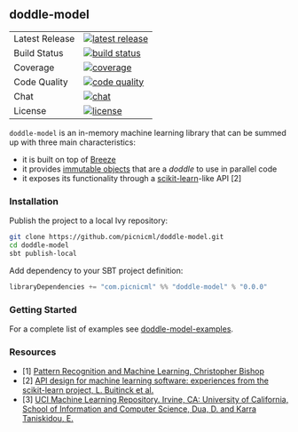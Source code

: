 ## doddle-model
<table>
<tr>
  <td>Latest Release</td>
  <td>
    <a href="https://github.com/picnicml/doddle-model/releases">
    <img src="https://img.shields.io/github/release/picnicml/doddle-model.svg?style=flat-square&label=version" alt="latest release"/>
    </a>
  </td>
</tr>
<tr>
  <td>Build Status</td>
  <td>
    <a href="https://circleci.com/gh/picnicml/doddle-model">
    <img src="https://img.shields.io/circleci/project/github/picnicml/doddle-model.svg?style=flat-square" alt="build status"/>
    </a>
  </td>
</tr>
<tr>
  <td>Coverage</td>
  <td>
    <a href="https://codecov.io/gh/picnicml/doddle-model">
    <img src="https://img.shields.io/codecov/c/github/picnicml/doddle-model.svg?style=flat-square&label=codecov" alt="coverage"/>
    </a>
  </td>
</tr>
<tr>
  <td>Code Quality</td>
  <td>
    <a href="https://app.codacy.com/app/picnicml/doddle-model">
    <img src="https://img.shields.io/codacy/grade/2c21167da0154c44afd8381fe82f93d7.svg?style=flat-square&label=codacy" alt="code quality"/>
    </a>
  </td>
</tr>
<tr>
  <td>Chat</td>
  <td>
    <a href="https://gitter.im/picnicml/doddle-model">
    <img src="https://img.shields.io/gitter/room/nwjs/nw.js.svg?style=flat-square&label=picnicml" alt="chat"/>
    </a>
  </td>
</tr>
<tr>
  <td>License</td>
  <td>
    <a href="https://github.com/picnicml/doddle-model/blob/master/LICENSE">
    <img src="https://img.shields.io/github/license/picnicml/doddle-model.svg?style=flat-square" alt="license"/>
    </a>
  </td>
</tr>
</table>

`doddle-model` is an in-memory machine learning library that can be summed up with three main characteristics:
* it is built on top of [Breeze](https://github.com/scalanlp/breeze)
* it provides [immutable objects](https://en.wikipedia.org/wiki/Immutable_object) that are a _doddle_ to use in parallel code
* it exposes its functionality through a [scikit-learn](https://github.com/scikit-learn/scikit-learn)-like API [2]

### Installation
Publish the project to a local Ivy repository:
```bash
git clone https://github.com/picnicml/doddle-model.git
cd doddle-model
sbt publish-local
```

Add dependency to your SBT project definition:
```scala
libraryDependencies += "com.picnicml" %% "doddle-model" % "0.0.0"
```

### Getting Started
For a complete list of examples see [doddle-model-examples](https://github.com/picnicml/doddle-model-examples).

### Resources
* [1] [Pattern Recognition and Machine Learning, Christopher Bishop](http://www.springer.com/gp/book/9780387310732)
* [2] [API design for machine learning software: experiences from the scikit-learn project, L. Buitinck et al.](https://arxiv.org/abs/1309.0238)
* [3] [UCI Machine Learning Repository. Irvine, CA: University of California, School of Information and Computer Science, Dua, D. and Karra Taniskidou, E.](http://archive.ics.uci.edu/ml)
